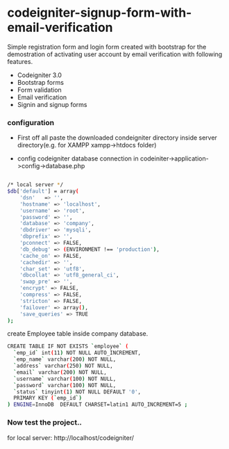 # codeigniter-signup-form-with-email-verification

Simple registration form and login form created with bootstrap for the demostration of activating user account by email verification with following features.
- Codeigniter 3.0
- Bootstrap forms
- Form validation
- Email verification
- Signin and signup forms

### configuration

- First off all paste the downloaded condeigniter directory inside server directory(e.g. for XAMPP xampp->htdocs folder)

- config codeigniter database connection in codeiniter->application->config->database.php

```sh

/* local server */
$db['default'] = array(
 	'dsn'	=> '',
 	'hostname' => 'localhost',
 	'username' => 'root',
 	'password' => '',
 	'database' => 'company',
 	'dbdriver' => 'mysqli',
 	'dbprefix' => '',
 	'pconnect' => FALSE,
	'db_debug' => (ENVIRONMENT !== 'production'),
	'cache_on' => FALSE,
	'cachedir' => '',
	'char_set' => 'utf8',
	'dbcollat' => 'utf8_general_ci',
	'swap_pre' => '',
	'encrypt' => FALSE,
	'compress' => FALSE,
	'stricton' => FALSE,
	'failover' => array(),
	'save_queries' => TRUE
);
```
create Employee table inside company database.
```sh
CREATE TABLE IF NOT EXISTS `employee` (
  `emp_id` int(11) NOT NULL AUTO_INCREMENT,
  `emp_name` varchar(200) NOT NULL,
  `address` varchar(250) NOT NULL,
  `email` varchar(200) NOT NULL,
  `username` varchar(100) NOT NULL,
  `password` varchar(100) NOT NULL,
  `status` tinyint(1) NOT NULL DEFAULT '0',
  PRIMARY KEY (`emp_id`)
) ENGINE=InnoDB  DEFAULT CHARSET=latin1 AUTO_INCREMENT=5 ;
```
### Now test the project..
for local server: http://localhost/codeigniter/

